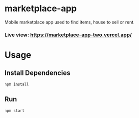 # marketplace-app
 Mobile marketplace app used to find items, house to sell or rent.
 ### Live view: https://marketplace-app-two.vercel.app/
 
 # Usage
## Install Dependencies
`npm install`
## Run
`npm start`
